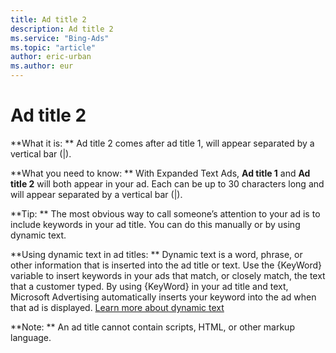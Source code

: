 ```yaml
---
title: Ad title 2
description: Ad title 2
ms.service: "Bing-Ads"
ms.topic: "article"
author: eric-urban
ms.author: eur
---
```


# Ad title 2

**What it is: **       Ad title 2 comes after ad title 1, will appear separated by a vertical bar (|).

**What you need to know: **       With Expanded Text Ads, **Ad title 1** and **Ad title 2** will both appear in your ad. Each can be up to 30 characters long and will appear separated by a vertical bar (|).

**Tip: **       The most obvious way to call someone’s attention to your ad is to include keywords in your ad title. You can do this manually or by using dynamic text.

**Using dynamic text in ad titles: **    Dynamic text is a word, phrase, or other information that is inserted into the ad title or text. Use the {KeyWord} variable to insert keywords in your ads that match, or closely match, the text that a customer typed. By using {KeyWord} in your ad title and text, Microsoft Advertising automatically inserts your keyword into the ad when that ad is displayed. [Learn more about dynamic text](https://go.microsoft.com/fwlink?LinkId=833031)

**Note: **	   An ad title cannot contain scripts, HTML, or other markup language.


